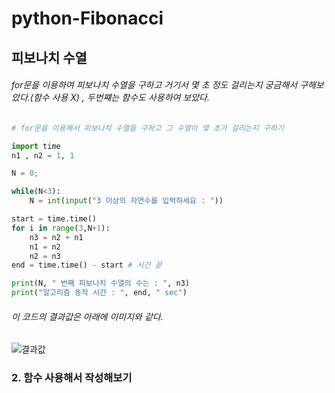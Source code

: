 # python-Fibonacci
## 피보나치 수열
###### for문을 이용하여 피보나치 수열을 구하고 거기서 몇 초 정도 걸리는지 궁금해서 구해보았다.(함수 사용 X) , 두번쨰는 함수도 사용하여 보았다.
```python
# for문을 이용해서 피보나치 수열을 구하고 그 수열이 몇 초가 걸리는지 구하기 

import time
n1 , n2 = 1, 1

N = 0;

while(N<3):
    N = int(input("3 이상의 자연수를 입력하세요 : "))

start = time.time()
for i in range(3,N+1):
    n3 = n2 + n1
    n1 = n2
    n2 = n3 
end = time.time() - start # 시간 끝

print(N, " 번째 피보나치 수열의 수는 : ", n3)
print("알고리즘 동작 시간 : ", end, " sec")
```
###### 이 코드의 결과값은 아래에 이미지와 같다.
![결과값](https://user-images.githubusercontent.com/106458316/182027327-9276bcaa-06c7-4cb5-9f93-1dc0ceaa9438.png)

### 2. 함수 사용해서 작성해보기
```python
